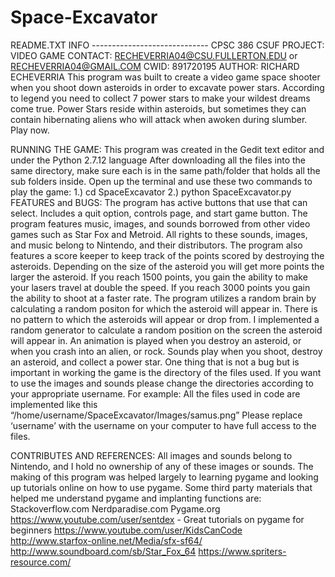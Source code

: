 # Space-Excavator
﻿README.TXT INFO									                                       -----------------------------
CPSC 386 CSUF PROJECT: VIDEO GAME
CONTACT: RECHEVERRIA04@CSU.FULLERTON.EDU or RECHEVERRIA04@GMAIL.COM
CWID: 891720195
AUTHOR: RICHARD ECHEVERRIA
This program was built to create a video game space shooter when you shoot down asteroids in 
order to excavate power stars. According to legend you need to collect 7 power stars to make 
your wildest dreams come true. Power Stars reside within asteroids, but sometimes 
they can contain hibernating aliens who will attack when awoken during slumber.
Play now.


RUNNING THE GAME:
This program was created in the Gedit text editor and under the Python 2.7.12 language
After downloading all the files into the same directory, make sure each is in the same path/folder that
holds all the sub folders inside. 
Open up the terminal and use these two commands to play the game:
1.) cd SpaceExcavator
2.) python SpaceExcavator.py
FEATURES and BUGS:
The program has active buttons that use that can select. Includes a quit option, controls page, and 
start game button. The program features music, images, and sounds borrowed from other video games 
such as Star Fox and Metroid. All rights to these sounds, images, and music belong to Nintendo, and 
their distributors. The program also features a score keeper to keep track of the points scored by 
destroying the asteroids. Depending on the size of the asteroid you will get more points the larger 
the asteroid. If you reach 1500 points, you gain the ability to make your lasers travel at double 
the speed. If you reach 3000 points you gain the ability to shoot at a faster rate. The program utilizes
a random brain by calculating a random positon for which the asteroid will appear in. There is no 
pattern to which the asteroids will appear or drop from. I implemented a random generator to calculate 
a random position on the screen the asteroid will appear in. An animation is played when you destroy
an asteroid, or when you crash into an alien, or rock. Sounds play when you shoot, destroy an asteroid, 
and collect a power star. One thing that is not a bug but is important in working the game is the 
directory of the files used. If you want to use the images and sounds please change the directories 
according to your appropriate username. For example: All the files used in code are implemented like this “/home/username/SpaceExcavator/Images/samus.png” Please replace ‘username’ with the username on 
your computer to have full access to the files.



CONTRIBUTES AND REFERENCES:
All images and sounds belong to Nintendo, and I hold no ownership of any of these images or sounds.
The making of this program was helped largely to learning pygame and looking up tutorials online on how to use pygame.
Some third party materials that helped me understand pygame and implanting functions are:
Stackoverflow.com
Nerdparadise.com
Pygame.org
https://www.youtube.com/user/sentdex - Great tutorials on pygame for beginners 
https://www.youtube.com/user/KidsCanCode  
http://www.starfox-online.net/Media/sfx-sf64/
http://www.soundboard.com/sb/Star_Fox_64
https://www.spriters-resource.com/
